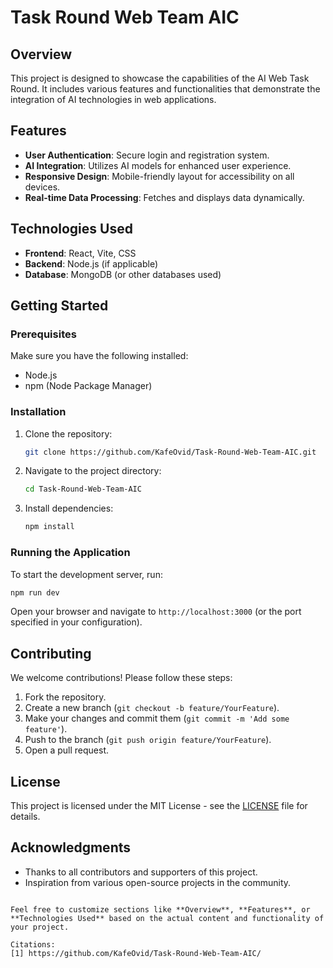 # Task Round Web Team AIC

## Overview
This project is designed to showcase the capabilities of the AI Web Task Round. It includes various features and functionalities that demonstrate the integration of AI technologies in web applications.

## Features
- **User Authentication**: Secure login and registration system.
- **AI Integration**: Utilizes AI models for enhanced user experience.
- **Responsive Design**: Mobile-friendly layout for accessibility on all devices.
- **Real-time Data Processing**: Fetches and displays data dynamically.

## Technologies Used
- **Frontend**: React, Vite, CSS
- **Backend**: Node.js (if applicable)
- **Database**: MongoDB (or other databases used)

## Getting Started

### Prerequisites
Make sure you have the following installed:
- Node.js
- npm (Node Package Manager)

### Installation
1. Clone the repository:
   ```bash
   git clone https://github.com/KafeOvid/Task-Round-Web-Team-AIC.git
   ```
2. Navigate to the project directory:
   ```bash
   cd Task-Round-Web-Team-AIC
   ```
3. Install dependencies:
   ```bash
   npm install
   ```

### Running the Application
To start the development server, run:
```bash
npm run dev
```
Open your browser and navigate to `http://localhost:3000` (or the port specified in your configuration).

## Contributing
We welcome contributions! Please follow these steps:
1. Fork the repository.
2. Create a new branch (`git checkout -b feature/YourFeature`).
3. Make your changes and commit them (`git commit -m 'Add some feature'`).
4. Push to the branch (`git push origin feature/YourFeature`).
5. Open a pull request.

## License
This project is licensed under the MIT License - see the [LICENSE](LICENSE) file for details.

## Acknowledgments
- Thanks to all contributors and supporters of this project.
- Inspiration from various open-source projects in the community.

```

Feel free to customize sections like **Overview**, **Features**, or **Technologies Used** based on the actual content and functionality of your project.

Citations:
[1] https://github.com/KafeOvid/Task-Round-Web-Team-AIC/
